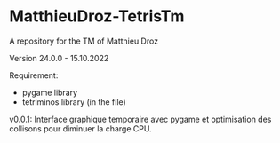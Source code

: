 # MatthieuDroz-TetrisTm
A repository for the TM of Matthieu Droz

Version 24.0.0 - 15.10.2022

Requirement: 
- pygame library
- tetriminos library (in the file)

v0.0.1:
  Interface graphique temporaire avec pygame et optimisation des collisons pour diminuer la charge CPU.
